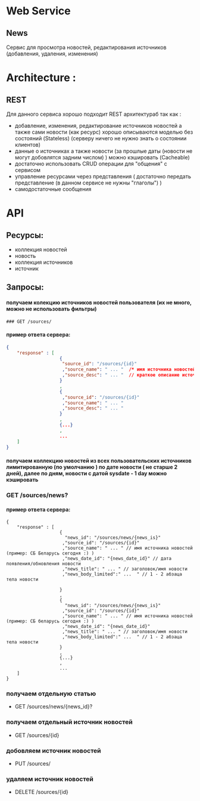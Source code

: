 # Web Service

## News

Сервис для просмотра новостей, редактирования источников (добавления, удаления, изменения) 

# Architecture :

## REST

Для данного сервиса хорошо подходит REST архитектураб так как : 
 - добавление, изменения, редактирование источников новостей а также сами новости (как ресурс) хорошо описываются моделью без состояний (Stateless)
   (серверу ничего не нужно знать о состоянии клиентов)
 - данные о источниках а также новости (за прошлые даты (новости не могут добовлятся задним числом) ) можно кэшировать (Cacheable)
 - достаточно использовать CRUD операции для "общения" с сервисом
 - управление ресурсами через представления ( достаточно передать представление (в данном сервисе не нужны "глаголы") ) 
 - самодостаточные сообщения

# API

## Ресурсы:
 - коллекция новостей
 - новость
 - коллекция источников
 - источник

## Запросы:

#### получаем колекцию источников новостей пользователя (их не много, можно не использовать фильтры)
```
### GET /sources/
```
#### пример ответа сервера:
```json
{ 
	"response" : [
					{ 
					 "source_id": "/sources/{id}"
					 ,"source_name": " ... "  /* имя источника новостей (пример: СБ Беларусь сегодня :) ) */
					 ,"source_desc": " ... "  // краткое описание источника (новости спорта/политика/финансы и тд) может быть пустым (например СБ Беларусь сегодня - там есть все новости)
					}
					,
					{
					 ,"source_id": "/sources/{id}"
					 ,"source_name": " ... "
					 ,"source_desc": " ... "
					}
					,
					{...}
					, 
					...
	]
}
```
 
#### получаем коллекцию новостей из всех пользовательских источников лимитированную (по умолчанию ) по дате новости ( не старше 2 дней), далее по дням, новости с датой sysdate - 1 day можно кэшировать

### GET /sources/news?
 
#### пример ответа сервера:
```
{ 
	"response" : [
					{ 
					  "news_id": "/sources/news/{news_is}"
					 ,"source_id": "/sources/{id}"
					 ,"source_name": " ... " // имя источника новостей (пример: СБ Беларусь сегодня :) )
					 ,"news_date_id": "{news_date_id}" // дата появления/обновления новости
					 ,"news_title": " ... " // заголовок/имя новости
					 ,"news_body_limited":" ...  " // 1 - 2 абзаца тела новости
					 
					}
					,
					{
					  "news_id": "/sources/news/{news_is}"
					 ,"source_id": "/sources/{id}"
					 ,"source_name": " ... " // имя источника новостей (пример: СБ беларусь сегодня :) )
					 ,"news_date_id": "{news_date_id}"
					 ,"news_title": " ... " // заголовок/имя новости
					 ,"news_body_limited":" ...  " // 1 - 2 абзаца тела новости
					}
					,
					{...}
					, 
					...
	]
}
```
### получаем отдельную статью
 - GET /sources/news/{news_id}?

### получаем отдельный источник новостей
 - GET /sources/{id}

### добовляем источник новостей 
 - PUT /sources/
### удаляем источник новостей
 - DELETE /sources/{id}


